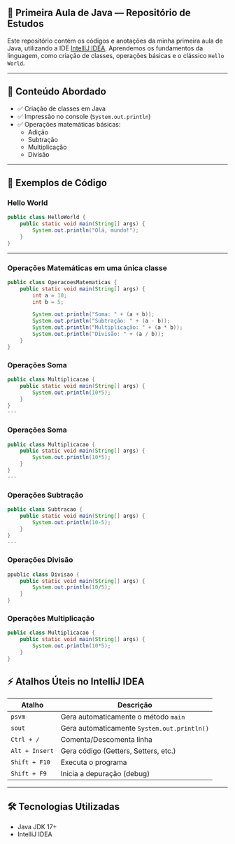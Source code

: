 
## 📘 Primeira Aula de Java — Repositório de Estudos

Este repositório contém os códigos e anotações da minha primeira aula de Java, utilizando a IDE [IntelliJ IDEA](https://www.jetbrains.com/idea/). Aprendemos os fundamentos da linguagem, como criação de classes, operações básicas e o clássico `Hello World`.

---

## 🚀 Conteúdo Abordado

- ✅ Criação de classes em Java
- ✅ Impressão no console (`System.out.println`)
- ✅ Operações matemáticas básicas:
  - Adição
  - Subtração
  - Multiplicação
  - Divisão

---

## 🧠 Exemplos de Código

### Hello World

```java
public class HelloWorld {
    public static void main(String[] args) {
        System.out.println("Olá, mundo!");
    }
}
```

---

### Operações Matemáticas em uma única classe

```java
public class OperacoesMatematicas {
    public static void main(String[] args) {
        int a = 10;
        int b = 5;

        System.out.println("Soma: " + (a + b));
        System.out.println("Subtração: " + (a - b));
        System.out.println("Multiplicação: " + (a * b));
        System.out.println("Divisão: " + (a / b));
    }
}
```
### Operações Soma

```java
public class Multiplicacao {
    public static void main(String[] args) {
        System.out.println(10*5);
    }
}
---
```
### Operações Soma

```java
public class Multiplicacao {
    public static void main(String[] args) {
        System.out.println(10*5);
    }
}
---
```
### Operações Subtração

```java
public class Subtracao {
    public static void main(String[] args) {
        System.out.println(10-5);
    }
}
---
```
### Operações Divisão

```java
ppublic class Divisao {
    public static void main(String[] args) {
        System.out.println(10/5);
    }
}
```
### Operações Multiplicação

```java
public class Multiplicacao {
    public static void main(String[] args) {
        System.out.println(10*5);
    }
}

```

## ⚡ Atalhos Úteis no IntelliJ IDEA

| Atalho      | Descrição                                 |
|-------------|--------------------------------------------|
| `psvm`      | Gera automaticamente o método `main`       |
| `sout`      | Gera automaticamente `System.out.println()`|
| `Ctrl + /`  | Comenta/Descomenta linha                   |
| `Alt + Insert` | Gera código (Getters, Setters, etc.)    |
| `Shift + F10` | Executa o programa                        |
| `Shift + F9`  | Inicia a depuração (debug)                |

---

## 🛠 Tecnologias Utilizadas

- Java JDK 17+
- IntelliJ IDEA

